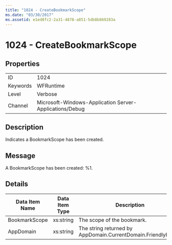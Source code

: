 ```yaml
---
title: "1024 - CreateBookmarkScope"
ms.date: "03/30/2017"
ms.assetid: e1ed8fc2-2a31-4878-a851-5db8b869283a
---
```

# 1024 - CreateBookmarkScope
## Properties  


|||  
|-|-|  
|ID|1024|  
|Keywords|WFRuntime|  
|Level|Verbose|  
|Channel|Microsoft-Windows-Application Server-Applications/Debug|  

## Description  
 Indicates a BookmarkScope has been created.  

## Message  
 A BookmarkScope has been created: %1.  

## Details  


| Data Item Name | Data Item Type |                         Description                          |
|----------------|----------------|--------------------------------------------------------------|
| BookmarkScope  |   xs:string    |                  The scope of the bookmark.                  |
|   AppDomain    |   xs:string    | The string returned by AppDomain.CurrentDomain.FriendlyName. |

